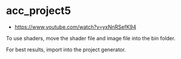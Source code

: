 # acc_project5

* https://www.youtube.com/watch?v=yxNnRSefK94

To use shaders, move the shader file and image file into the bin folder. 

For best results, import into the project generator.
